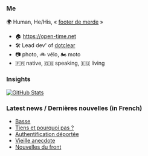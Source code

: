 ### Me

🌍 Human, He/His, « [footer de merde](https://open-time.net/post/2013/07/17/La-veritable-histoire-du-Footer-de-merde-) » 
* 🏠 https://open-time.net 
* 🛠️ Lead dev' of [dotclear](https://git.dotclear.org/dev/dotclear)
* 📷 photo, 🚲 vélo, 🏍️ moto 
* 🇫🇷 native, 🇬🇧 speaking, 🇪🇺 living

### Insights

[![GitHub Stats](https://github-readme-stats-sigma-five.vercel.app/api?username=franck-paul)](https://github.com/franck-paul)

### Latest news / Dernières nouvelles (in French)

<!-- BLOG-POST-LIST:START -->
- [Basse](https://open-time.net/post/2024/10/25/Basse)
- [Tiens et pourquoi pas ?](https://open-time.net/post/2024/10/24/Tiens-et-pourquoi-pas)
- [Authentification déportée](https://open-time.net/post/2024/10/23/Authentification-deportee)
- [Vieille anecdote](https://open-time.net/post/2024/10/22/Vieille-anecdote)
- [Nouvelles du front](https://open-time.net/post/2024/10/21/Nouvelles-du-front)
<!-- BLOG-POST-LIST:END -->
